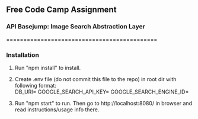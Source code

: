 ## Free Code Camp Assignment
### API Basejump: Image Search Abstraction Layer

============================================
### Installation

1. Run "npm install" to install.

2. Create .env file (do not commit this file to the repo) in root dir with following format:  
    DB_URI=<mongodb connection string>
    GOOGLE_SEARCH_API_KEY=
    GOOGLE_SEARCH_ENGINE_ID=

3. Run "npm start" to run. Then go to http://localhost:8080/ in browser and read instructions/usage info there.
